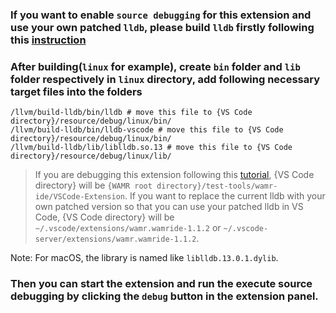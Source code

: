 ### If you want to enable `source debugging` for this extension and use your own patched `lldb`, please build `lldb` firstly following this [instruction](../../../../../doc/source_debugging.md#debugging-with-interpreter)

### After building(`linux` for example), create `bin` folder and `lib` folder respectively in `linux` directory, add following necessary target files into the folders

```shell
/llvm/build-lldb/bin/lldb # move this file to {VS Code directory}/resource/debug/linux/bin/
/llvm/build-lldb/bin/lldb-vscode # move this file to {VS Code directory}/resource/debug/linux/bin/
/llvm/build-lldb/lib/liblldb.so.13 # move this file to {VS Code directory}/resource/debug/linux/lib/
```

> If you are debugging this extension following this [tutorial](../../README.md), {VS Code directory} will be `{WAMR root directory}/test-tools/wamr-ide/VSCode-Extension`. If you want to replace the current lldb with your own patched version so that you can use your patched lldb in VS Code, {VS Code directory} will be `~/.vscode/extensions/wamr.wamride-1.1.2` or `~/.vscode-server/extensions/wamr.wamride-1.1.2`.

Note: For macOS, the library is named like `liblldb.13.0.1.dylib`.

### Then you can start the extension and run the execute source debugging by clicking the `debug` button in the extension panel.
